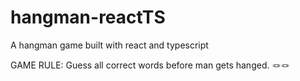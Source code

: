 # hangman-reactTS
A hangman game built with react and typescript

GAME RULE: Guess all correct words before man gets hanged. 🪢🪢
